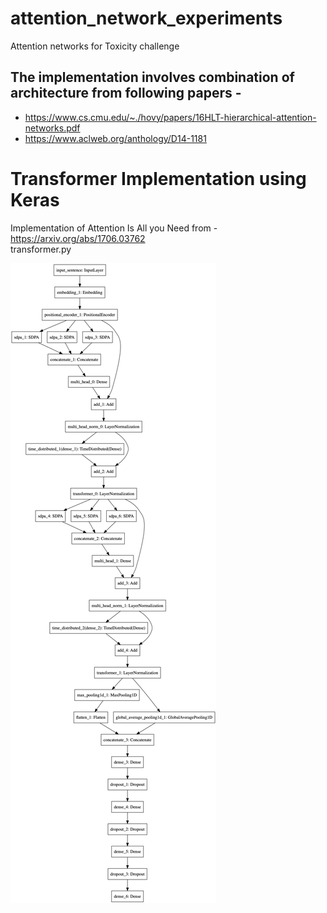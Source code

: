 # attention_network_experiments
Attention networks for Toxicity challenge

## The implementation involves combination of architecture from following papers - 

* https://www.cs.cmu.edu/~./hovy/papers/16HLT-hierarchical-attention-networks.pdf
* https://www.aclweb.org/anthology/D14-1181


# Transformer Implementation using Keras
Implementation of Attention Is All you Need from - https://arxiv.org/abs/1706.03762
<br>
transformer.py

![Alt text](transformer.png?raw=true "Transformer Model using Kears")
